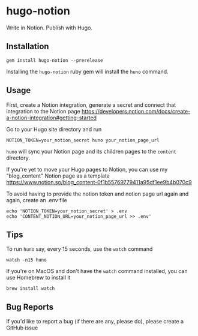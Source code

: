 # hugo-notion

Write in Notion. Publish with Hugo.

## Installation

```
gem install hugo-notion --prerelease
```

Installing the `hugo-notion` ruby gem will install the `huno` command.

## Usage

First, create a Notion integration, generate a secret and connect that integration to the Notion page https://developers.notion.com/docs/create-a-notion-integration#getting-started

Go to your Hugo site directory and run

```
NOTION_TOKEN=your_notion_secret huno your_notion_page_url
```

`huno` will sync your Notion page and its children pages to the `content` directory.

If you're yet to move your Hugo pages to Notion, you can use my "blog_content" Notion page as a template https://www.notion.so/blog_content-0f1b55769779411a95df1ee9b4b070c9

To avoid having to provide the notion token and notion page url again and again, create an .env file

```
echo 'NOTION_TOKEN=your_notion_secret' > .env
echo 'CONTENT_NOTION_URL=your_notion_page_url >> .env'
```

## Tips

To run `huno` say, every 15 seconds, use the `watch` command

```
watch -n15 huno
```

If you're on MacOS and don't have the `watch` command installed, you can use Homebrew to install it

```
brew install watch
```

## Bug Reports

If you'd like to report a bug (if there are any, please do), please create a GitHub issue
